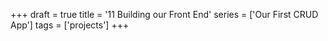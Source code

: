 +++
draft = true
title = '11 Building our Front End'
series = ['Our First CRUD App']
tags = ['projects']
+++